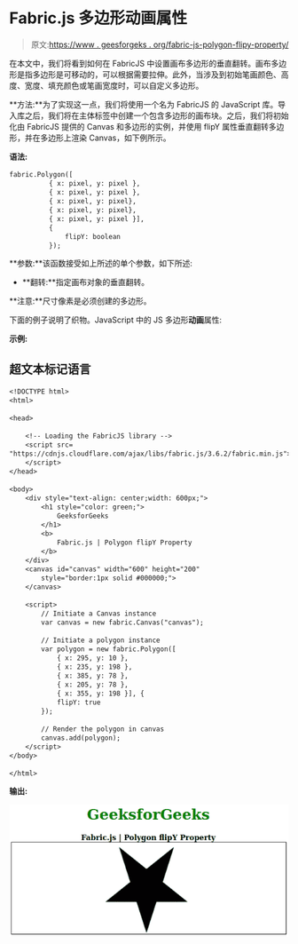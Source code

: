# Fabric.js 多边形动画属性

> 原文:[https://www . geesforgeks . org/fabric-js-polygon-flipy-property/](https://www.geeksforgeeks.org/fabric-js-polygon-flipy-property/)

在本文中，我们将看到如何在 FabricJS 中设置画布多边形的垂直翻转。画布多边形是指多边形是可移动的，可以根据需要拉伸。此外，当涉及到初始笔画颜色、高度、宽度、填充颜色或笔画宽度时，可以自定义多边形。

**方法:**为了实现这一点，我们将使用一个名为 FabricJS 的 JavaScript 库。导入库之后，我们将在主体标签中创建一个包含多边形的画布块。之后，我们将初始化由 FabricJS 提供的 Canvas 和多边形的实例，并使用 flipY 属性垂直翻转多边形，并在多边形上渲染 Canvas，如下例所示。

**语法:**

```
fabric.Polygon([
          { x: pixel, y: pixel },
          { x: pixel, y: pixel },
          { x: pixel, y: pixel},
          { x: pixel, y: pixel},
          { x: pixel, y: pixel }],
          {
              flipY: boolean
          });

```

**参数:**该函数接受如上所述的单个参数，如下所述:

*   **翻转:**指定画布对象的垂直翻转。

**注意:**尺寸像素是必须创建的多边形。

下面的例子说明了织物。JavaScript 中的 JS 多边形**动画**属性:

**示例:**

## 超文本标记语言

```
<!DOCTYPE html>
<html>

<head>

    <!-- Loading the FabricJS library -->
    <script src=
"https://cdnjs.cloudflare.com/ajax/libs/fabric.js/3.6.2/fabric.min.js">
    </script>
</head>

<body>
    <div style="text-align: center;width: 600px;">
        <h1 style="color: green;">
            GeeksforGeeks
        </h1>
        <b>
            Fabric.js | Polygon flipY Property
        </b>
    </div>
    <canvas id="canvas" width="600" height="200" 
        style="border:1px solid #000000;">
    </canvas>

    <script>
        // Initiate a Canvas instance 
        var canvas = new fabric.Canvas("canvas");

        // Initiate a polygon instance 
        var polygon = new fabric.Polygon([
            { x: 295, y: 10 },
            { x: 235, y: 198 },
            { x: 385, y: 78 },
            { x: 205, y: 78 },
            { x: 355, y: 198 }], {
            flipY: true
        });

        // Render the polygon in canvas 
        canvas.add(polygon); 
    </script>
</body>

</html>
```

**输出:**

![](img/a25421604ae4c21fa32f5f8c99daaa3e.png)